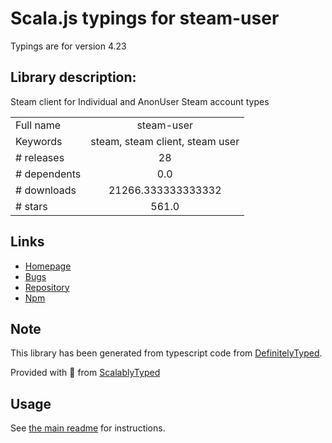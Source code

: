 
# Scala.js typings for steam-user

Typings are for version 4.23

## Library description:
Steam client for Individual and AnonUser Steam account types

|                    |                 |
| ------------------ | :-------------: |
| Full name          | steam-user |
| Keywords           | steam, steam client, steam user |
| # releases         | 28 |
| # dependents       | 0.0 |
| # downloads        | 21266.333333333332 |
| # stars            | 561.0 |

## Links
- [Homepage](https://github.com/DoctorMcKay/node-steam-user)
- [Bugs](https://github.com/DoctorMcKay/node-steam-user/issues)
- [Repository](https://github.com/DoctorMcKay/node-steam-user)
- [Npm](https://www.npmjs.com/package/steam-user)
    


## Note
This library has been generated from typescript code from [DefinitelyTyped](https://definitelytyped.org).

Provided with :purple_heart: from [ScalablyTyped](https://github.com/oyvindberg/ScalablyTyped)

## Usage
See [the main readme](../../readme.md) for instructions.


